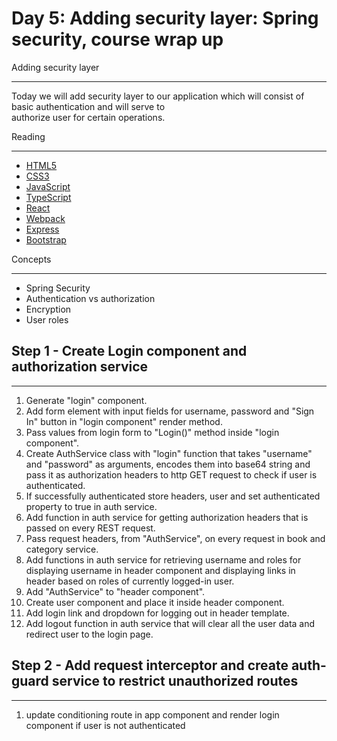 # Day 5: Adding security layer: Spring security, course wrap up

Adding security layer

---

Today we will add security layer to our application which will consist of basic authentication and will serve to  
authorize user for certain operations.

Reading

---

- [HTML5](https://dev.w3.org/html5/html-author/)
- [CSS3](https://www.w3schools.com/cssref/)
- [JavaScript](https://developer.mozilla.org/en-US/docs/Web/JavaScript/Reference)
- [TypeScript](https://www.typescriptlang.org/docs)
- [React](https://reactjs.org/)
- [Webpack](https://webpack.js.org/)
- [Express](https://expressjs.com/)
- [Bootstrap](https://getbootstrap.com/docs)

Concepts

---

- Spring Security
- Authentication vs authorization
- Encryption
- User roles

## Step 1 - Create Login component and authorization service

---

1. Generate "login" component.
2. Add form element with input fields for username, password and "Sign In" button in "login component" render method.
3. Pass values from login form to "Login()" method inside "login component".
4. Create AuthService class with "login" function that takes "username" and "password" as arguments, encodes them into base64 string and pass it as authorization headers to http GET request to check if user is authenticated.
5. If successfully authenticated store headers, user and set authenticated property to true in auth service.
6. Add function in auth service for getting authorization headers that is passed on every REST request.
7. Pass request headers, from "AuthService", on every request in book and category service.
8. Add functions in auth service for retrieving username and roles for displaying username in header component and displaying links in header based on roles of currently logged-in user.
9. Add "AuthService" to "header component".
10. Create user component and place it inside header component.
11. Add login link and dropdown for logging out in header template.
12. Add logout function in auth service that will clear all the user data and redirect user to the login page.

## Step 2 - Add request interceptor and create auth-guard service to restrict unauthorized routes

---

1. update conditioning route in app component and render login component if user is not authenticated
